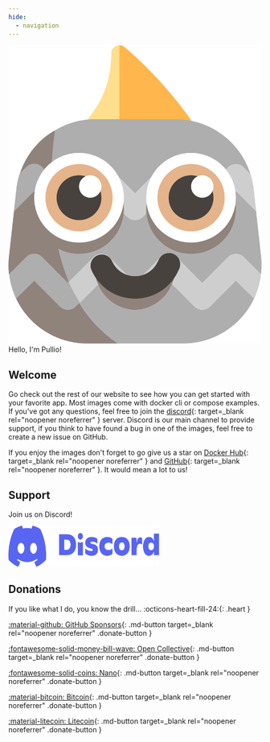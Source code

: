 ```yaml
---
hide:
  - navigation
---
```


<div class="pullio-banner"><img src="img/pullio.svg" alt="pullio"/><div class="pullio-banner-text">Hello, I'm Pullio!</div></div>

## Welcome

Go check out the rest of our website to see how you can get started with your favorite app. Most images come with docker cli or compose examples. If you've got any questions, feel free to join the [discord](https://hotio.dev/discord){: target=_blank rel="noopener noreferrer" } server. Discord is our main channel to provide support, if you think to have found a bug in one of the images, feel free to create a new issue on GitHub.

If you enjoy the images don't forget to go give us a star on [Docker Hub](https://hotio.dev/dockerhub){: target=_blank rel="noopener noreferrer" } and [GitHub](https://hotio.dev/github){: target=_blank rel="noopener noreferrer" }. It would mean a lot to us!

## Support

Join us on Discord!

<a href="https://hotio.dev/discord" target="_blank" rel="noopener noreferrer">
  <img src="img/discord.svg" alt="discord" width="300" height="82">
</a>

## Donations

If you like what I do, you know the drill... :octicons-heart-fill-24:{: .heart }

[:material-github: GitHub Sponsors](https://github.com/sponsors/mrhotio){: .md-button target=_blank rel="noopener noreferrer" .donate-button }

[:fontawesome-solid-money-bill-wave: Open Collective](https://opencollective.com/hotio_collective/donate){: .md-button target=_blank rel="noopener noreferrer" .donate-button }

[:fontawesome-solid-coins: Nano](https://nanocrawler.cc/explorer/account/nano_1bxqm6nsm55s64rgf8f5k9m795hda535to6y15ik496goatakpupjfqzokfc/history){: .md-button target=_blank rel="noopener noreferrer" .donate-button }

[:material-bitcoin: Bitcoin](https://www.blockchain.com/btc/address/39W6dcaG3uuF5mZTRL4h6Ghem74kUBHrmz){: .md-button target=_blank rel="noopener noreferrer" .donate-button }

[:material-litecoin: Litecoin](https://live.blockcypher.com/ltc/address/MMUFcGLiK6DnnHGFnN2MJLyTfANXw57bDY/){: .md-button target=_blank rel="noopener noreferrer" .donate-button }

